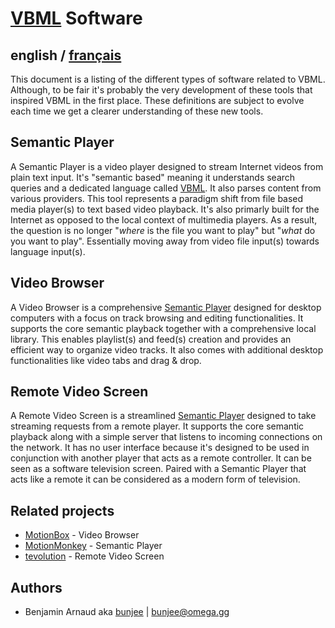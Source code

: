 # [VBML](README.md) Software

## english / [français](fr/software.md)

This document is a listing of the different types of software related to VBML. Although, to be fair
it's probably the very development of these tools that inspired VBML in the first place. These
definitions are subject to evolve each time we get a clearer understanding of these new tools.

## Semantic Player

A Semantic Player is a video player designed to stream Internet videos from plain text input. It's
"semantic based" meaning it understands search queries and a dedicated language called [VBML](https://github.com/omega-gg/VBML).
It also parses content from various providers. This tool represents a paradigm shift from file
based media player(s) to text based video playback. It's also primarly built for the Internet as
opposed to the local context of multimedia players. As a result, the question is no longer "*where*
is the file you want to play" but "*what* do you want to play". Essentially moving away from video
file input(s) towards language input(s).

## Video Browser

A Video Browser is a comprehensive [Semantic Player](https://omega.gg/about/SemanticPlayer)
designed for desktop computers with a focus on track browsing and editing functionalities. It
supports the core semantic playback together with a comprehensive local library. This enables
playlist(s) and feed(s) creation and provides an efficient way to organize video tracks. It also
comes with additional desktop functionalities like video tabs and drag & drop.

## Remote Video Screen

A Remote Video Screen is a streamlined [Semantic Player](https://omega.gg/about/SemanticPlayer)
designed to take streaming requests from a remote player. It supports the core semantic playback
along with a simple server that listens to incoming connections on the network. It has no user
interface because it's designed to be used in conjunction with another player that acts as a remote
controller. It can be seen as a software television screen. Paired with a Semantic Player that acts
like a remote it can be considered as a modern form of television.

## Related projects

- [MotionBox](https://omega.gg/MotionBox/sources) - Video Browser
- [MotionMonkey](https://omega.gg/MotionMonkey) - Semantic Player
- [tevolution](https://omega.gg/tevolution) - Remote Video Screen

## Authors

- Benjamin Arnaud aka [bunjee](https://bunjee.me) | <bunjee@omega.gg>
